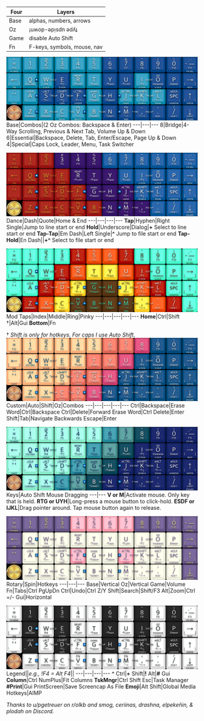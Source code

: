 Four|Layers
---|---
Base|alphas, numbers, arrows
Oz|¡uʍop-ǝpᴉsdn ǝdʎʇ
Game|disable Auto Shift
Fn|F-keys, symbols, mouse, nav

![MT3 Dansher.png](https://github.com/WandersFar/Planck/blob/main/KLE/MT3%20Dansher.png)
Base|Combos|(2 Oz Combos: Backspace & Enter)
---|---|---
8|Bridge|4-Way Scrolling, Previous & Next Tab, Volume Up & Down
6|Essential|Backspace, Delete, Tab, Enter/Escape, Page Up & Down
4|Special|Caps Lock, Leader, Menu, Task Switcher

![MT3 Marvel.png](https://github.com/WandersFar/Planck/blob/main/KLE/MT3%20Marvel.png)
Dance|Dash|Quote|Home & End
---|---|---|---
**Tap**|Hyphen|Right Single|Jump to line start or end
**Hold**|Underscore|Dialog|**+** Select to line start or end
**Tap-Tap**|Em Dash|Left Single|**^** Jump to file start or end
**Tap-Hold**|En Dash||**+^** Select to file start or end

![SA 1976.png](https://github.com/WandersFar/Planck/blob/main/KLE/SA%201976.png)
Mod Taps|Index|Middle|Ring|Pinky
---|---|---|---|---
**Home**|Ctrl|Shift †|Alt|Gui
**Bottom**|Fn

† *Shift is only for hotkeys. For caps I use Auto Shift.*
![SA Vilebloom.png](https://github.com/WandersFar/Planck/blob/main/KLE/SA%20Vilebloom.png)
Custom|Auto|Shift|Oz|Combos
---|---|---|---|---
Ctrl|Backspace|Erase Word|Ctrl|Backspace
Ctrl|Delete|Forward Erase Word|Ctrl Delete|Enter
Shift|Tab|Navigate Backwards
Escape|Enter

![SA Dreameater.png](https://github.com/WandersFar/Planck/blob/main/KLE/SA%20Dreameater.png)
Keys|Auto Shift Mouse Dragging
---|---
**V or M**|Activate mouse. Only key that is held.
**RTG or UYH**|Long-press a mouse button to click-hold.
**ESDF or IJKL**|Drag pointer around. Tap mouse button again to release.

![DSA Astrolokeys.png](https://github.com/WandersFar/Planck/blob/main/KLE/DSA%20Astrolokeys.png)
Rotary|Spin|Hotkeys
---|---|---
Base|Vertical
Oz|Vertical
Game|Volume
Fn|Tabs|Ctrl PgUpDn
Ctrl|Undo|Ctrl Z/Y
Shift|Search|Shift/F3
Alt|Zoom|Ctrl =/-
Gui|Horizontal

![MT3 Piano.png](https://github.com/WandersFar/Planck/blob/main/KLE/MT3%20Piano.png)
Legend||*e.g., !F4 = Alt F4*||
---|---|---|---
**^** Ctrl|**+** Shift|**!** Alt|**\#** Gui
**Column**|Ctrl NumPlus|Fit Columns
**TskMngr**|Ctrl Shift Esc|Task Manager
**\#Print**|Gui PrintScreen|Save Screencap As File
**Emoji**|Alt Shift|Global Media Hotkeys|AIMP

*Thanks to u/pgetreuer on r/olkb and smog, ceriinas, drashna, elpekeñin, & plodah on Discord.*
